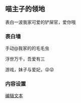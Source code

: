 ## 喵主子的领地


表白一波我家可爱的铲屎官，爱你哦



### 表白墙

手动@我家的的毛毛虫


浮世万千，吾爱有三











游戏，妹子与爱妃，😜😜
### 内容设置
 [编辑文本](https://github.com/knot-ido/yyphotos/edit/master/README.md) 

